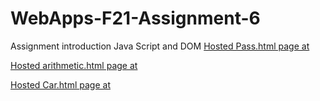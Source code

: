 # WebApps-F21-Assignment-6
Assignment introduction Java Script and DOM
[Hosted Pass.html page at](https://44-563-webapps-f21.github.io/webapps-f21-assignment-6-nithinmaliredd/pass.html)

[Hosted arithmetic.html page at](https://44-563-webapps-f21.github.io/webapps-f21-assignment-6-nithinmaliredd/arithmetic.html)

[Hosted Car.html page at](https://44-563-webapps-f21.github.io/webapps-f21-assignment-6-nithinmaliredd/car.html)

